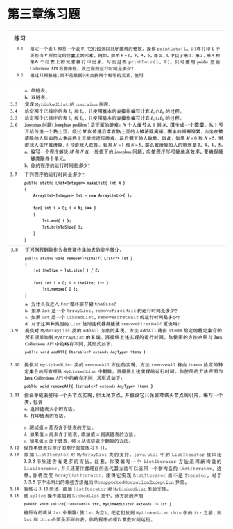 # 第三章练习题
![](../../../../../../../practices/03/practice03_01.jpg)
![](../../../../../../../practices/03/practice03_02.jpg)
![](../../../../../../../practices/03/practice03_03.jpg)
![](../../../../../../../practices/03/practice03_04.jpg)
![](../../../../../../../practices/03/practice03_05.jpg)
![](../../../../../../../practices/03/practice03_06.jpg)
